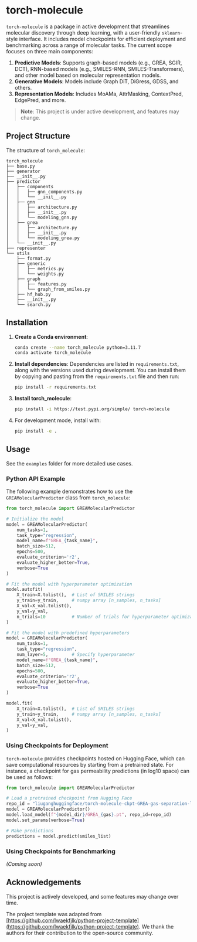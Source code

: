 # torch-molecule

`torch-molecule` is a package in active development that streamlines molecular discovery through deep learning, with a user-friendly `sklearn`-style interface. It includes model checkpoints for efficient deployment and benchmarking across a range of molecular tasks. The current scope focuses on three main components:

1. **Predictive Models**: Supports graph-based models (e.g., GREA, SGIR, DCT), RNN-based models (e.g., SMILES-RNN, SMILES-Transformers), and other model based on molecular representation models.
2. **Generative Models**: Models include Graph DiT, DiGress, GDSS, and others.
3. **Representation Models**: Includes MoAMa, AttrMasking, ContextPred, EdgePred, and more.

> **Note**: This project is under active development, and features may change.

## Project Structure

The structure of `torch_molecule`:

```
torch_molecule
├── base.py
├── generator
├── __init__.py
├── predictor
│   ├── components
│   │   ├── gnn_components.py
│   │   └── __init__.py
│   ├── gnn
│   │   ├── architecture.py
│   │   ├── __init__.py
│   │   └── modeling_gnn.py
│   ├── grea
│   │   ├── architecture.py
│   │   ├── __init__.py
│   │   └── modeling_grea.py
│   └── __init__.py
├── representer
└── utils
    ├── format.py
    ├── generic
    │   ├── metrics.py
    │   └── weights.py
    ├── graph
    │   ├── features.py
    │   └── graph_from_smiles.py
    ├── hf_hub.py
    ├── __init__.py
    └── search.py
```

## Installation

1. **Create a Conda environment**:

   ```bash
   conda create --name torch_molecule python=3.11.7
   conda activate torch_molecule
   ```

2. **Install dependencies**: Dependencies are listed in `requirements.txt`, along with the versions used during development. You can install them by copying and pasting from the `requirements.txt` file and then run:

   ```bash
   pip install -r requirements.txt
   ```

3. **Install torch_molecule**:

   ```bash
   pip install -i https://test.pypi.org/simple/ torch-molecule
   ```

4. For development mode, install with:

   ```bash
   pip install -e .
   ```

## Usage

See the `examples` folder for more detailed use cases.

### Python API Example

The following example demonstrates how to use the `GREAMolecularPredictor` class from `torch_molecule`:

```python
from torch_molecule import GREAMolecularPredictor

# Initialize the model
model = GREAMolecularPredictor(
    num_tasks=1,
    task_type="regression",
    model_name=f"GREA_{task_name}",
    batch_size=512,
    epochs=500,
    evaluate_criterion='r2',
    evaluate_higher_better=True,
    verbose=True
)

# Fit the model with hyperparameter optimization
model.autofit(
    X_train=X.tolist(),  # List of SMILES strings
    y_train=y_train,     # numpy array [n_samples, n_tasks]
    X_val=X_val.tolist(),
    y_val=y_val,
    n_trials=10          # Number of trials for hyperparameter optimization
)

# Fit the model with predefined hyperparameters
model = GREAMolecularPredictor(
    num_tasks=1,
    task_type="regression",
    num_layer=5,         # Specify hyperparameter
    model_name=f"GREA_{task_name}",
    batch_size=512,
    epochs=500,
    evaluate_criterion='r2',
    evaluate_higher_better=True,
    verbose=True
)

model.fit(
    X_train=X.tolist(),  # List of SMILES strings
    y_train=y_train,     # numpy array [n_samples, n_tasks]
    X_val=X_val.tolist(),
    y_val=y_val,
)
```

### Using Checkpoints for Deployment

`torch-molecule` provides checkpoints hosted on Hugging Face, which can save computational resources by starting from a pretrained state. For instance, a checkpoint for gas permeability predictions (in log10 space) can be used as follows:

```python
from torch_molecule import GREAMolecularPredictor

# Load a pretrained checkpoint from Hugging Face
repo_id = "liuganghuggingface/torch-molecule-ckpt-GREA-gas-separation-logscale"
model = GREAMolecularPredictor()
model.load_model(f"{model_dir}/GREA_{gas}.pt", repo_id=repo_id)
model.set_params(verbose=True)

# Make predictions
predictions = model.predict(smiles_list)
```

### Using Checkpoints for Benchmarking

_(Coming soon)_

## Acknowledgements

This project is actively developed, and some features may change over time.

The project template was adapted from [https://github.com/lwaekfjlk/python-project-template](https://github.com/lwaekfjlk/python-project-template). We thank the authors for their contribution to the open-source community.
